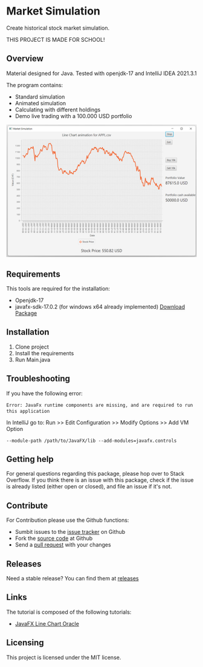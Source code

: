 # Market Simulation
Create historical stock market simulation.

THIS PROJECT IS MADE FOR SCHOOL!

## Overview
Material designed for Java.
Tested with openjdk-17 and IntelliJ IDEA 2021.3.1

The program contains:
* Standard simulation
* Animated simulation
* Calculating with different holdings
* Demo live trading with a 100.000 USD portfolio


![Image StockSimulation](screenshot/stockSimulation.png "Stock Chart at the end of Simulation (with 1000 USD)")

## Requirements
This tools are required for the installation:
* Openjdk-17
* javafx-sdk-17.0.2 (for windows x64 already implemented) [Download Package](https://gluonhq.com/products/javafx/)

## Installation
1. Clone project
2. Install the requirements
3. Run Main.java

## Troubleshooting
If you have the following error:
```
Error: JavaFx runtime components are missing, and are required to run this application
```

In IntelliJ go to: Run >> Edit Configuration >> Modify Options >> Add VM Option
```
--module-path /path/to/JavaFX/lib --add-modules=javafx.controls
```

## Getting help
For general questions regarding this package, please hop over to Stack Overflow.
If you think there is an issue with this package, check if the issue is already listed (either open or closed), and file an issue if it's not.

## Contribute
For Contribution please use the Github functions:
* Sumbit issues to the [issue tracker](https://www.github.com/seaic/MarketSimulation/issues) on Github
* Fork the [source code](https://github.com/seaic/MarketSimulation.git) at Github
* Send a [pull request](https://www.github.com/seaic/MarketSimulation/pulls) with your changes

## Releases
Need a stable release? You can find them at [releases](https://github.com/seaic/MarketSimulation.git)

## Links
The tutorial is composed of the following tutorials:
* [JavaFX Line Chart Oracle](https://docs.oracle.com/javafx/2/charts/line-chart.htm)

## Licensing
This project is licensed under the MIT license.